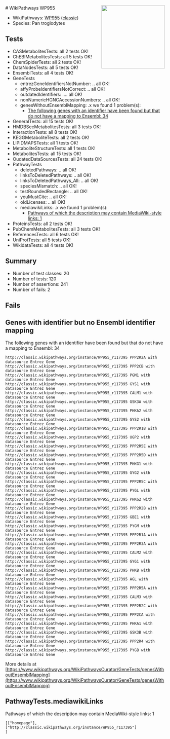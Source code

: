 <img style="float: right; width: 200px" src="https://upload.wikimedia.org/wikipedia/commons/thumb/8/83/Wplogo_with_text_500.png/640px-Wplogo_with_text_500.png" />
# WikiPathways WP955

* WikiPathways: [WP955](https://wikipathways.org/pathways/WP955) ([classic](https://classic.wikipathways.org/instance/WP955))
* Species: Pan troglodytes
## Tests
* CASMetabolitesTests: all 2 tests OK!
* ChEBIMetabolitesTests: all 5 tests OK!
* ChemSpiderTests: all 2 tests OK!
* DataNodesTests: all 5 tests OK!
* EnsemblTests: all 4 tests OK!
* GeneTests
    * entrezGeneIdentifiersNotNumber: .. all OK!
    * affyProbeIdentifiersNotCorrect: .. all OK!
    * outdatedIdentifiers: .... all OK!
    * nonNumericHGNCAccessionNumbers: .. all OK!
    * genesWithoutEnsemblMapping: .x we found 1 problem(s):
        * [The following genes with an identifier have been found but that do not have a mapping to Ensembl: 34](#c4e5434f)
* GeneralTests: all 15 tests OK!
* HMDBSecMetabolitesTests: all 3 tests OK!
* InteractionTests: all 8 tests OK!
* KEGGMetaboliteTests: all 2 tests OK!
* LIPIDMAPSTests: all 1 tests OK!
* MetaboliteStructureTests: all 1 tests OK!
* MetabolitesTests: all 15 tests OK!
* OudatedDataSourcesTests: all 24 tests OK!
* PathwayTests
    * deletedPathways: .. all OK!
    * linksToDeletedPathways: .. all OK!
    * linksToDeletedPathways_All: .. all OK!
    * speciesMismatch: .. all OK!
    * testRoundedRectangle: .. all OK!
    * youMustCite: .. all OK!
    * oldLicenses: .. all OK!
    * mediawikiLinks: .x we found 1 problem(s):
        * [Pathways of which the description may contain MediaWiki-style links: 1](#da69cf45)
* ProteinsTests: all 2 tests OK!
* PubChemMetabolitesTests: all 3 tests OK!
* ReferencesTests: all 6 tests OK!
* UniProtTests: all 5 tests OK!
* WikidataTests: all 4 tests OK!


## Summary

* Number of test classes: 20
* Number of tests: 120
* Number of assertions: 241
* Number of fails: 2

## Fails

<a name="c4e5434f" />

## Genes with identifier but no Ensembl identifier mapping

The following genes with an identifier have been found but that do not have a mapping to Ensembl: 34
```
http://classic.wikipathways.org/instance/WP955_r117395 PPP2R2A with datasource Entrez Gene
http://classic.wikipathways.org/instance/WP955_r117395 PPP2CB with datasource Entrez Gene
http://classic.wikipathways.org/instance/WP955_r117395 PGM1 with datasource Entrez Gene
http://classic.wikipathways.org/instance/WP955_r117395 GYS1 with datasource Entrez Gene
http://classic.wikipathways.org/instance/WP955_r117395 CALM1 with datasource Entrez Gene
http://classic.wikipathways.org/instance/WP955_r117395 GSK3A with datasource Entrez Gene
http://classic.wikipathways.org/instance/WP955_r117395 PHKA2 with datasource Entrez Gene
http://classic.wikipathways.org/instance/WP955_r117395 GYS2 with datasource Entrez Gene
http://classic.wikipathways.org/instance/WP955_r117395 PPP2R1B with datasource Entrez Gene
http://classic.wikipathways.org/instance/WP955_r117395 UGP2 with datasource Entrez Gene
http://classic.wikipathways.org/instance/WP955_r117395 PPP2R5E with datasource Entrez Gene
http://classic.wikipathways.org/instance/WP955_r117395 PPP2R5D with datasource Entrez Gene
http://classic.wikipathways.org/instance/WP955_r117395 PHKG1 with datasource Entrez Gene
http://classic.wikipathways.org/instance/WP955_r117395 GYG2 with datasource Entrez Gene
http://classic.wikipathways.org/instance/WP955_r117395 PPP2R5C with datasource Entrez Gene
http://classic.wikipathways.org/instance/WP955_r117395 PYGL with datasource Entrez Gene
http://classic.wikipathways.org/instance/WP955_r117395 PHKG2 with datasource Entrez Gene
http://classic.wikipathways.org/instance/WP955_r117395 PPP2R2B with datasource Entrez Gene
http://classic.wikipathways.org/instance/WP955_r117395 GBE1 with datasource Entrez Gene
http://classic.wikipathways.org/instance/WP955_r117395 PYGM with datasource Entrez Gene
http://classic.wikipathways.org/instance/WP955_r117395 PPP2R1A with datasource Entrez Gene
http://classic.wikipathways.org/instance/WP955_r117395 PPP2R3A with datasource Entrez Gene
http://classic.wikipathways.org/instance/WP955_r117395 CALM2 with datasource Entrez Gene
http://classic.wikipathways.org/instance/WP955_r117395 GYG1 with datasource Entrez Gene
http://classic.wikipathways.org/instance/WP955_r117395 PHKB with datasource Entrez Gene
http://classic.wikipathways.org/instance/WP955_r117395 AGL with datasource Entrez Gene
http://classic.wikipathways.org/instance/WP955_r117395 PPP2R5A with datasource Entrez Gene
http://classic.wikipathways.org/instance/WP955_r117395 CALM3 with datasource Entrez Gene
http://classic.wikipathways.org/instance/WP955_r117395 PPP2R2C with datasource Entrez Gene
http://classic.wikipathways.org/instance/WP955_r117395 PPP2CA with datasource Entrez Gene
http://classic.wikipathways.org/instance/WP955_r117395 PHKA1 with datasource Entrez Gene
http://classic.wikipathways.org/instance/WP955_r117395 GSK3B with datasource Entrez Gene
http://classic.wikipathways.org/instance/WP955_r117395 PPP2R4 with datasource Entrez Gene
http://classic.wikipathways.org/instance/WP955_r117395 PYGB with datasource Entrez Gene
```

More details at [https://www.wikipathways.org/WikiPathwaysCurator/GeneTests/genesWithoutEnsemblMapping](https://www.wikipathways.org/WikiPathwaysCurator/GeneTests/genesWithoutEnsemblMapping)

<a name="da69cf45" />

## PathwayTests.mediawikiLinks

Pathways of which the description may contain MediaWiki-style links: 1
```
[["homepage"],
["http://classic.wikipathways.org/instance/WP955_r117395"]
]
```

